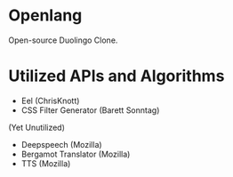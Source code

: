 # Openlang
Open-source Duolingo Clone.

# Utilized APIs and Algorithms
- Eel (ChrisKnott)
- CSS Filter Generator (Barett Sonntag)

(Yet Unutilized)
- Deepspeech (Mozilla)
- Bergamot Translator (Mozilla)
- TTS (Mozilla)
